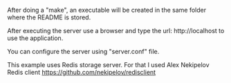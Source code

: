 After doing a "make", an executable will be created in the same folder where the README is stored.

After executing the server use a browser and type the url: http://localhost to use the application.

You can configure the server using "server.conf" file.

This example uses Redis storage server. For that I used Alex Nekipelov Redis client https://github.com/nekipelov/redisclient
